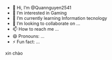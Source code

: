 - 👋 Hi, I’m @Quannguyen2541
- 👀 I’m interested in Gaming
- 🌱 I’m currently learning Information tecnology
- 💞️ I’m looking to collaborate on ...
- 📫 How to reach me ...
- 😄 Pronouns: ...
- ⚡ Fun fact: ...

<!---
Quannguyen2541/Quannguyen2541 is a ✨ special ✨ repository because its `README.md` (this file) appears on your GitHub profile.
You can click the Preview link to take a look at your changes.
---> xin chào 

